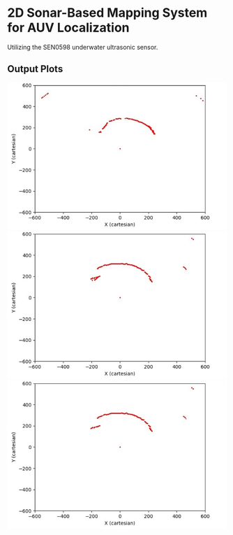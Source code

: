 # 2D Sonar-Based Mapping System for AUV Localization

Utilizing the SEN0598 underwater ultrasonic sensor.

## Output Plots

![Plot 1](images/plot1.jpeg)
![Plot 2](images/plot2.jpeg)
![Plot 3](images/plot3.jpeg)

